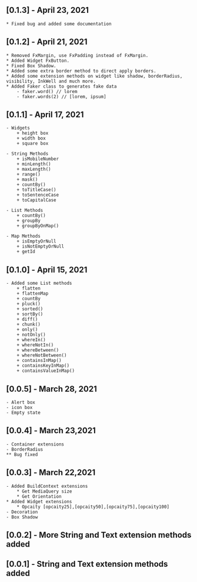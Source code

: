 ## [0.1.3] - April 23, 2021
    * Fixed bug and added some documentation
    
## [0.1.2] - April 21, 2021
    * Removed FxMargin, use FxPadding instead of FxMargin.
    * Added Widget FxButton.
    * Fixed Box Shadow.
    * Added some extra border method to direct apply borders.
    * Added some extension methods on widget like shadow, borderRadius, visibility, InkWell and much more.
    * Added Faker class to generates fake data
        - faker.word() // lorem
        - faker.words(2) // [lorem, ipsum]

## [0.1.1] - April 17, 2021
    - Widgets
        + height box
        + width box
        + square box

    - String Methods
        + isMobileNumber
        + minLength()
        + maxLength()
        + range()
        + mask()
        + countBy()
        + toTitleCase()
        + toSentenceCase
        + toCapitalCase
    
    - List Methods
        + countBy()
        + groupBy
        + groupByOnMap()

    - Map Methods
        + isEmptyOrNull
        + isNotEmptyOrNull
        + getId

## [0.1.0] - April 15, 2021
    - Added some List methods
        + flatten
        + flattenMap
        + countBy
        + pluck()
        + sorted()
        + sortBy()
        + diff()
        + chunk()
        + only()
        + notOnly()
        + whereIn()
        + whereNotIn()
        + whereBetween()
        + whereNotBetween()
        + containsInMap()
        + containsKeyInMap()
        + containsValueInMap()

## [0.0.5] - March 28, 2021
    - Alert box
    - icon box
    - Empty state

## [0.0.4] - March 23,2021
    - Container extensions
    - BorderRadius
    ** Bug fixed

## [0.0.3] - March 22,2021
    - Added BuildContext extensions
        * Get MediaQuery size
        * Get Orientation
    * Added Widget extensions
        * Opcaity [opcaity25],[opcaity50],[opcaity75],[opcaity100]
    - Decoration
    - Box Shadow

## [0.0.2] - More String and Text extension methods added

## [0.0.1] - String and Text extension methods added
